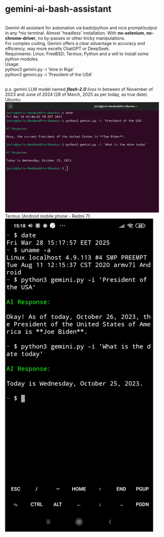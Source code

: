 # gemini-ai-bash-assistant
<br> Gemini-AI assistant for automation via bash/python and nice prompt/output in any *nix terminal.
Almost 'headless' installation. With <b>no-selenium</b>, <b>no-chrome-driver</b>, no by-passes or other tricky manipulations.
<br> For complex coding, Gemini offers a clear advantage in accuracy and efficiency, way more excells ChatGPT or DeepSeek.
<br>  Requirments:
    Linux;
    FreeBSD;
    Termux;
    Python
    and
    a will to install some python modules.
<br>Usage:
<br>python3 gemini.py -i 'time in Riga'
<br>python3 gemini.py -i 'President of the USA'

<br>p.s. gemini LLM model named <i><b>flash-2.0</b></i> <i>lives</i> in between of November of 2023 and June of 2024 (28 of March, 2025 as per today, as true date).
<br> Ubuntu:
<br>![screenshot](1.png)
<br> Termux (Android mobile phone - Redmi 7):
<br>![screenshot](2.jpg)
